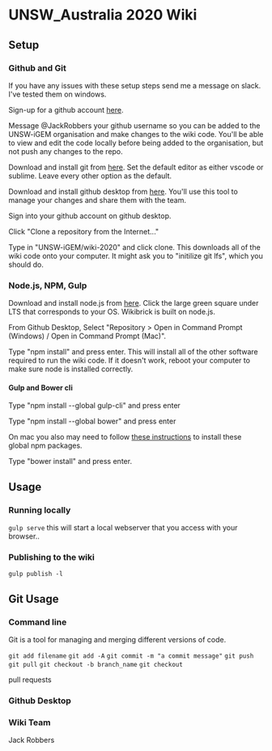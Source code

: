 # UNSW_Australia 2020 Wiki

## Setup

### Github and Git
If you have any issues with these setup steps send me a message on slack. I've tested them on windows.

Sign-up for a github account [here](https://github.com/join).

Message @JackRobbers your github username so you can be added to the UNSW-iGEM organisation and make changes to the wiki code. You'll be able to view and edit the code locally before being added to the organisation, but not push any changes to the repo.

Download and install git from [here](https://git-scm.com/downloads). Set the default editor as either vscode or sublime. Leave every other option as the default.

Download and install github desktop from [here](https://desktop.github.com/). You'll use this tool to manage your changes and share them with the team.

Sign into your github account on github desktop.

Click "Clone a repository from the Internet..."

Type in "UNSW-iGEM/wiki-2020" and click clone. This downloads all of the wiki code onto your computer. It might ask you to "initilize git lfs", which you should do.

### Node.js, NPM, Gulp

Download and install node.js from [here](https://nodejs.org/en/download/). Click the large green square under LTS that corresponds to your OS. Wikibrick is built on node.js.

From Github Desktop, Select "Repository > Open in Command Prompt (Windows) / Open in Command Prompt (Mac)".

Type "npm install" and press enter. This will install all of the other software required to run the wiki code. If it doesn't work, reboot your computer to make sure node is installed correctly.


#### Gulp and Bower cli

Type "npm install --global gulp-cli" and press enter

Type "npm install --global bower" and press enter

On mac you also may need to follow [these instructions](https://docs.npmjs.com/resolving-eacces-permissions-errors-when-installing-packages-globally#manually-change-npms-default-directory) to install these global npm packages.

Type "bower install" and press enter.

## Usage

### Running locally

```gulp serve```
this will start a local webserver that you access with your browser..

### Publishing to the wiki

```gulp publish -l```

## Git Usage

### Command line

Git is a tool for managing and merging different versions of code.

`git add filename`
`git add -A`
`git commit -m "a commit message"`
`git push`
`git pull`
`git checkout -b branch_name`
`git checkout`

pull requests

### Github Desktop

### Wiki Team

Jack Robbers
